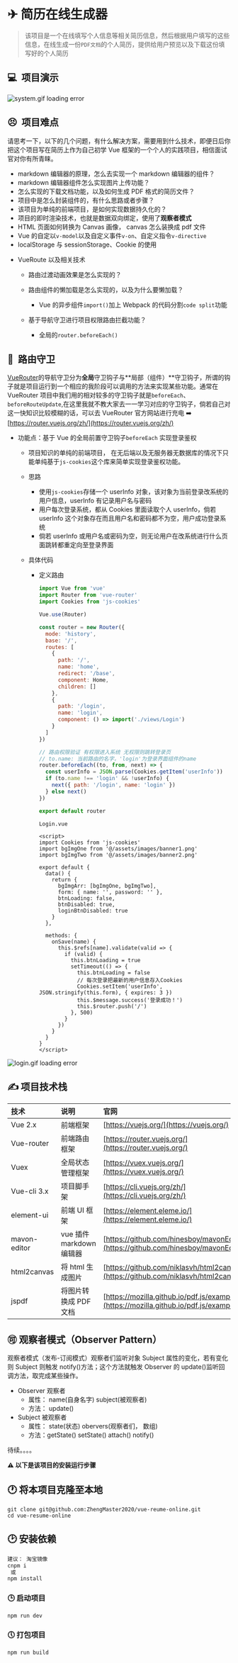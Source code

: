 # ✈ 简历在线生成器

> 该项目是一个在线填写个人信息等相关简历信息，然后根据用户填写的这些信息，在线生成一份`PDF文档`的个人简历，提供给用户预览以及下载这份填写好的个人简历

## 💻 ​ 项目演示

![system.gif loading error](./src/assets/images/system.gif)

## 😣 ​ 项目难点

请思考一下，以下的几个问题，有什么解决方案，需要用到什么技术，即便日后你把这个项目写在简历上作为自己初学 Vue 框架的一个个人的实践项目，相信面试官对你有所青睐。

- markdown 编辑器的原理，怎么去实现一个 markdown 编辑器的组件？
- markdown 编辑器组件怎么实现图片上传功能？
- 怎么实现的下载文档功能，以及如何生成 PDF 格式的简历文件？
- 项目中是怎么封装组件的，有什么思路或者步骤？
- 该项目为单纯的前端项目，是如何实现数据持久化的？
- 项目的即时渲染技术，也就是数据双向绑定，使用了**观察者模式**
- HTML 页面如何转换为 Canvas 画像， canvas 怎么装换成 pdf 文件
- Vue 的自定以`v-model`以及自定义事件`v-on`、自定义指令`v-directive`
- localStorage 与 sessionStorage、Cookie 的使用

* VueRoute 以及相关技术

  - 路由过渡动画效果是怎么实现的？
  - 路由组件的懒加载是怎么实现的，以及为什么要懒加载？
    - Vue 的异步组件`import()`加上 Webpack 的代码分割`code split`功能
  - 基于导航守卫进行项目权限路由拦截功能？

    - 全局的`router.beforeEach()`

## 🧐 ​ 路由守卫

[VueRouter](https://router.vuejs.org/zh/)的导航守卫分为**全局**守卫钩子与**局部（组件）**守卫钩子，所谓的钩子就是项目运行到一个相应的我阶段可以调用的方法来实现某些功能。通常在 VueRouter 项目中我们用的相对较多的守卫钩子就是`beforeEach`、`beforeRouteUpdate`,在这里我就不教大家去一一学习对应的守卫钩子，倘若自己对这一快知识比较模糊的话，可以去 VueRouter 官方网站进行充电 :arrow_right: [https://router.vuejs.org/zh/](https://router.vuejs.org/zh/)

- 功能点：基于 Vue 的全局前置守卫钩子`beforeEach` 实现登录鉴权

  - 项目知识的单纯的前端项目， 在无后端以及无服务器无数据库的情况下只能单纯基于`js-cookies`这个库来简单实现登录鉴权功能。

  - 思路

    - 使用`js-cookies`存储一个 userInfo 对象，该对象为当前登录改系统的用户信息，userInfo 有记录用户名与密码
    - 用户每次登录系统，都从 Cookies 里面读取个人 userInfo，倘若 userInfo 这个对象存在而且用户名和密码都不为空，用户成功登录系统
    - 倘若 userInfo 或用户名或密码为空，则无论用户在改系统进行什么页面跳转都重定向至登录界面

  - 具体代码

    - 定义路由

      ```js
      import Vue from 'vue'
      import Router from 'vue-router'
      import Cookies from 'js-cookies'

      Vue.use(Router)

      const router = new Router({
        mode: 'history',
        base: '/',
        routes: [
          {
            path: '/',
            name: 'home',
            redirect: '/base',
            component: Home,
            children: []
          },
          {
            path: '/login',
            name: 'login',
            component: () => import('./views/Login')
          }
        ]
      })

      // 路由权限验证 有权限进入系统 无权限则跳转登录页
      // to.name: 当前路由的名字，'login'为登录界面组件的name
      router.beforeEach((to, from, next) => {
        const userInfo = JSON.parse(Cookies.getItem('userInfo'))
        if (to.name !== 'login' && !userInfo) {
          next({ path: '/login', name: 'login' })
        } else next()
      })

      export default router
      ```

      ```vue
      Login.vue

      <script>
      import Cookies from 'js-cookies'
      import bgImgOne from '@/assets/images/banner1.png'
      import bgImgTwo from '@/assets/images/banner2.png'

      export default {
        data() {
          return {
            bgImgArr: [bgImgOne, bgImgTwo],
            form: { name: '', password: '' },
            btnLoading: false,
            btnDisabled: true,
            loginBtnDisabled: true
          }
        },

        methods: {
          onSave(name) {
            this.$refs[name].validate(valid => {
              if (valid) {
                this.btnLoading = true
                setTimeout(() => {
                  this.btnLoading = false
                  // 每次登录把最新的用户信息存入Cookies
                  Cookies.setItem('userInfo', JSON.stringify(this.form), { expires: 3 })
                  this.$message.success('登录成功！')
                  this.$router.push('/')
                }, 500)
              }
            })
          }
        }
      }
      </script>
      ```

![login.gif loading error](./src/assets/images/login.gif)

## ✍ 项目技术栈

| 技术         | 说明                     | 官网                                                                                     |
| :----------- | :----------------------- | :--------------------------------------------------------------------------------------- |
| Vue 2.x      | 前端框架                 | [https://vuejs.org/](https://vuejs.org/)                                                 |
| Vue-router   | 前端路由框架             | [https://router.vuejs.org/](https://router.vuejs.org/)                                   |
| Vuex         | 全局状态管理框架         | [https://vuex.vuejs.org/](https://vuex.vuejs.org/)                                       |
| Vue-cli 3.x  | 项目脚手架               | [https://cli.vuejs.org/zh/](https://cli.vuejs.org/zh/)                                   |
| element-ui   | 前端 UI 框架             | [https://element.eleme.io/](https://element.eleme.io/)                                   |
| mavon-editor | vue 插件 markdown 编辑器 | [https://github.com/hinesboy/mavonEditor](https://github.com/hinesboy/mavonEditor)       |
| html2canvas  | 将 html 生成图片         | [https://github.com/niklasvh/html2canvas](https://github.com/niklasvh/html2canvas)       |
| jspdf        | 将图片转换成 PDF 文档    | [https://mozilla.github.io/pdf.js/examples/](https://mozilla.github.io/pdf.js/examples/) |

## 🉑 观察者模式（Observer Pattern）

观察者模式（发布-订阅模式）观察者们监听对象 Subject 属性的变化，若有变化则 Subject 则触发 notify()方法；这个方法就触发 Observer 的 update()监听回调方法，取完成某些操作。

- Observer 观察者
  - 属性： name(自身名字) subject(被观察者)
  - 方法： update()
- Subject 被观察者
  - 属性： state(状态) obervers(观察者们， 数组)
  - 方法：getState() setState() attach() notify()

待续。。。。

**⚠ 以下是该项目的安装运行步骤**

## 🕐 将本项目克隆至本地

```
git clone git@github.com:ZhengMaster2020/vue-reume-online.git
cd vue-resume-online
```

## 🕑 安装依赖

```sh
建议： 淘宝镜像
cnpm i
 或
npm install
```

### 🕒 启动项目

```sh
npm run dev
```

### 🕔 打包项目

```
npm run build
```
